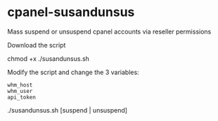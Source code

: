 # cpanel-susandunsus
 Mass suspend or unsuspend cpanel accounts via reseller permissions

 Download the script

 chmod +x ./susandunsus.sh

 Modify the script and change the 3 variables:

    whm_host
    whm_user
    api_token

 ./susandunsus.sh [suspend | unsuspend]

